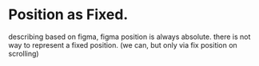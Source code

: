 # Position as Fixed.

describing based on figma, figma position is always absolute. there is not way to represent a fixed position. (we can, but only via fix position on scrolling)
